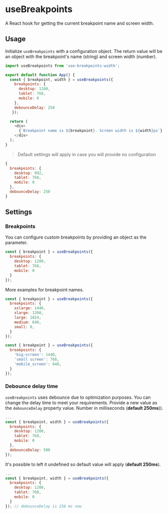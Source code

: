 # useBreakpoints

A React hook for getting the current breakpoint name and screen width.   

## Usage 
Initialize `useBreakpoints` with a configuration object. The return value will be an object with the breakpoint's name (string) and screen width (number). 

```js
import useBreakpoints from 'use-breakpoints-width';

export default function App() {
  const { breakpoint, width } = useBreakpoints({ 
    breakpoints: {
      desktop: 1200,
      tablet: 768,
      mobile: 0
    },
    debounceDelay: 250
   });

  return (
    <div>
      {`Breakpoint name is ${breakpoint}. Screen width is ${width}px`}
    </div>
  );
}
```

> Default settings will apply in case you will provide no configuration

```js
{ 
  breakpoints: {
    desktop: 992,
    tablet: 768,
    mobile: 0
  },
  debounceDelay: 250
}
```
## Settings

### Breakpoints

You can configure custom breakpoints by providing an object as the parameter.

```js
const { breakpoint } = useBreakpoints({ 
  breakpoints: {
    desktop: 1200,
    tablet: 768,
    mobile: 0
  }
});
```
More examples for breakpoint names.
```js
const { breakpoint } = useBreakpoints({ 
  breakpoints: {
    xxlarge: 1440,
    xlarge: 1200,
    large: 1024,
    medium: 640,
    small: 0,
  }
});
```

```js
const { breakpoint } = useBreakpoints({ 
  breakpoints: {
    'big-screen': 1440,
    'small screen': 768,
    'mobile_screen': 640,
  }
});
```

### Debounce delay time

`useBreakpoints` uses debounce due to optimization purposes. You can change the delay time to meet your requirements. Provide a new value as the `debounceDelay` property value. Number in milliseconds (**default 250ms**)).

```js
...
const { breakpoint, width } = useBreakpoints({ 
  breakpoints: {
    desktop: 1200,
    tablet: 768,
    mobile: 0
  },
  debounceDelay: 500
});
```
It's possible to left it undefined so default value will apply (**default 250ms**).  
```js
...
const { breakpoint, width } = useBreakpoints({ 
  breakpoints: {
    desktop: 1200,
    tablet: 768,
    mobile: 0
  }
}); // debounceDelay is 250 ms now
```

